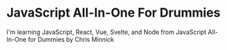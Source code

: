 # JavaScript All-In-One For Drummies

I'm learning JavaScript, React, Vue, Svelte, and Node from JavaScript All-In-One for Dummies by Chris Minnick

